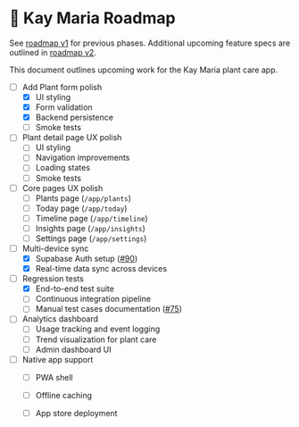 # 🌱 Kay Maria Roadmap

See [roadmap v1](./docs/roadmaps/roadmap-v1.md) for previous phases. Additional upcoming feature specs are outlined in [roadmap v2](./docs/roadmaps/roadmap-v2.md).

This document outlines upcoming work for the Kay Maria plant care app.

- [ ] Add Plant form polish
   - [x] UI styling
   - [x] Form validation
   - [x] Backend persistence
   - [ ] Smoke tests

- [ ] Plant detail page UX polish
  - [ ] UI styling
  - [ ] Navigation improvements
  - [ ] Loading states
  - [ ] Smoke tests

- [ ] Core pages UX polish
  - [ ] Plants page (`/app/plants`)
  - [ ] Today page (`/app/today`)
  - [ ] Timeline page (`/app/timeline`)
  - [ ] Insights page (`/app/insights`)
  - [ ] Settings page (`/app/settings`)

- [ ] Multi-device sync
  - [x] Supabase Auth setup ([#90](https://github.com/osmond/kaymaria/issues/90))
  - [x] Real-time data sync across devices
- [ ] Regression tests
  - [x] End-to-end test suite
  - [ ] Continuous integration pipeline
  - [ ] Manual test cases documentation ([#75](https://github.com/osmond/kaymaria/issues/75))
- [ ] Analytics dashboard
  - [ ] Usage tracking and event logging
  - [ ] Trend visualization for plant care
  - [ ] Admin dashboard UI
- [ ] Native app support
  - [ ] PWA shell
  - [ ] Offline caching
  - [ ] App store deployment


